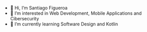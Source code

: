 - 👋 Hi, I’m Santiago Figueroa
- 👀 I’m interested in Web Development, Mobile Applications and Cibersecurity
- 🌱 I’m currently learning Software Design and Kotlin

<!---
SantiagoFigueroaMc/SantiagoFigueroaMc is a ✨ special ✨ repository because its `README.md` (this file) appears on your GitHub profile.
You can click the Preview link to take a look at your changes.
--->
